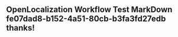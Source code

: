 <properties
ms.topic="hero-topic"
ms.test1="hero-topic"
ms.test2="test"/>


## OpenLocalization Workflow Test MarkDown fe07dad8-b152-4a51-80cb-b3fa3fd27edb thanks!



<!--HONumber=Jul16_HO4-->


